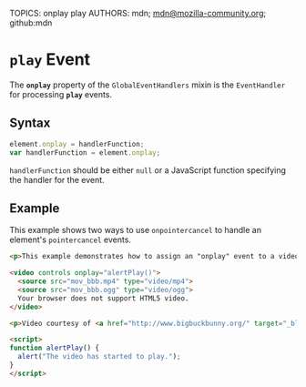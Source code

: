TOPICS: onplay
        play
AUTHORS: mdn; mdn@mozilla-community.org; github:mdn

# `play` Event

The **`onplay`** property of the `GlobalEventHandlers` mixin is the `EventHandler` for processing
**`play`** events.

## Syntax

```javascript
element.onplay = handlerFunction;
var handlerFunction = element.onplay;
```

`handlerFunction` should be either `null` or a JavaScript function specifying the handler for the event.

## Example

This example shows two ways to use `onpointercancel` to handle an element's `pointercancel` events.

```html
<p>This example demonstrates how to assign an "onplay" event to a video element.</p>

<video controls onplay="alertPlay()">
  <source src="mov_bbb.mp4" type="video/mp4">
  <source src="mov_bbb.ogg" type="video/ogg">
  Your browser does not support HTML5 video.
</video>

<p>Video courtesy of <a href="http://www.bigbuckbunny.org/" target="_blank">Big Buck Bunny</a>.</p>

<script>
function alertPlay() {
  alert("The video has started to play.");
}
</script>
```
